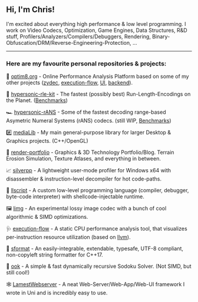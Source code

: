 ## Hi, I'm Chris!
I'm excited about everything high performance & low level programming. 
I work on Video Codecs, Optimization, Game Engines, Data Structures, R&D stuff, Profilers/Analyzers/Compilers/Debuggers, Rendering, Binary-Obfuscation/DRM/Reverse-Engineering-Protection, ...

---

### Here are my favourite personal repositories & projects:

🧪 [optim8.org](https://optim8.org/) - Online Performance Analysis Platform based on some of my other projects ([zydec](https://github.com/rainerzufalldererste/zydec), [execution-flow](https://github.com/rainerzufalldererste/execution-flow), [UI](https://github.com/rainerzufalldererste/optim8-web), [backend](https://github.com/rainerzufalldererste/weboptsrv)).

🚀 [hypersonic-rle-kit](https://github.com/rainerzufalldererste/hypersonic-rle-kit) - The fastest (possibly best) Run-Length-Encodings on the Planet. ([Benchmarks](https://rainerzufalldererste.github.io/hypersonic-rle-kit/))

🏎️ [hypersonic-rANS](https://github.com/rainerzufalldererste/hypersonic-rANS) - Some of the fastest decoding range-based Asymetric Numeral Systems (rANS) codecs. (still WIP, [Benchmarks](https://rainerzufalldererste.github.io/hypersonic-rANS/))

#️⃣ [mediaLib](https://github.com/rainerzufalldererste/mediaLib) - My main general-purpose library for larger Desktop & Graphics projects. (C++/OpenGL)

🌋 [render-portfolio](https://rainerzufalldererste.github.io/render-portfolio/) - Graphics & 3D Technology Portfolio/Blog. Terrain Erosion Simulation, Texture Atlases, and everything in between.

📈 [silverpp](https://github.com/rainerzufalldererste/silverpp) - A lightweight user-mode profiler for Windows x64 with disassembler & instruction-level decompiler for hot code-paths.

🥷 [llscript](https://github.com/rainerzufalldererste/llscript) - A custom low-level programming language (compiler, debugger, byte-code interpreter) with shellcode-injectable runtime.

🖼️ [limg](https://github.com/rainerzufalldererste/limg) - An experimental lossy image codec with a bunch of cool algorithmic & SIMD optimizations.

🩺 [execution-flow](https://github.com/rainerzufalldererste/execution-flow) - A static CPU performance analysis tool, that visualizes per-instruction resource utilization (based on [llvm](https://github.com/llvm/llvm-project)).

🧵 [sformat](https://github.com/rainerzufalldererste/sformat) - An easily-integrable, extendable, typesafe, UTF-8 compliant, non-copyleft string formatter for C++17.

🔢 [ook](https://github.com/rainerzufalldererste/ook) - A simple & fast dynamically recursive Sodoku Solver. (Not SIMD, but still cool!)

🕸️ [LamestWebserver](https://github.com/rainerzufalldererste/LamestWebserver) - A neat Web-Server/Web-App/Web-UI framework I wrote in Uni and is incredibly easy to use.
